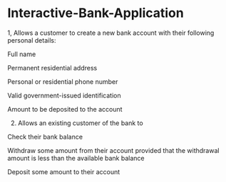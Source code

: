 # Interactive-Bank-Application
1, Allows a customer to create a new bank account with their following personal details:

Full name

Permanent residential address

Personal or residential phone number

Valid government-issued identification

Amount to be deposited to the account

2. Allows an existing customer of the bank to

Check their bank balance

Withdraw some amount from their account provided that the withdrawal amount is less than the available bank balance

Deposit some amount to their account
